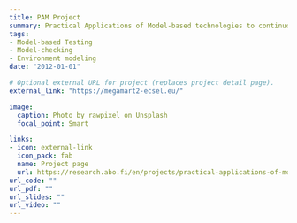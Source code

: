 ```yaml
---
title: PAM Project
summary: Practical Applications of Model-based technologies to continuous integration & testing methodologies
tags:
- Model-based Testing
- Model-checking
- Environment modeling
date: "2012-01-01"

# Optional external URL for project (replaces project detail page).
external_link: "https://megamart2-ecsel.eu/"

image:
  caption: Photo by rawpixel on Unsplash
  focal_point: Smart

links:
- icon: external-link
  icon_pack: fab
  name: Project page
  url: https://research.abo.fi/en/projects/practical-applications-of-model-based-technologies-to-continuous-
url_code: ""
url_pdf: ""
url_slides: ""
url_video: ""
---
```

